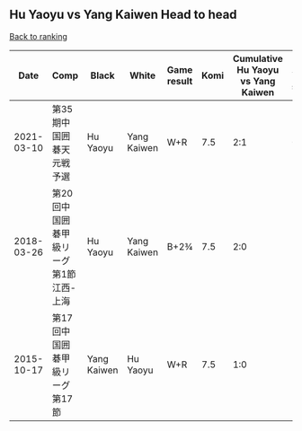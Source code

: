 ## Hu Yaoyu vs Yang Kaiwen Head to head

[Back to ranking](../../index.md)




| **Date** | **Comp** | **Black** | **White** | **Game result** | **Komi** | **Cumulative Hu Yaoyu vs Yang Kaiwen** | **Hu Yaoyu streak** | **Yang Kaiwen streak** | 
| --- | --- | --- | --- | --- | --- | --- | --- | --- |
| 2021-03-10 | 第35期中国囲碁天元戦予選 | Hu Yaoyu | Yang Kaiwen | W+R | 7.5 | 2:1 | 0 | 1 | 
| 2018-03-26 | 第20回中国囲碁甲級リーグ第1節江西-上海 | Hu Yaoyu | Yang Kaiwen | B+2¾ | 7.5 | 2:0 | 2 | 0 | 
| 2015-10-17 | 第17回中国囲碁甲級リーグ第17節 | Yang Kaiwen | Hu Yaoyu | W+R | 7.5 | 1:0 | 1 | 0 |




